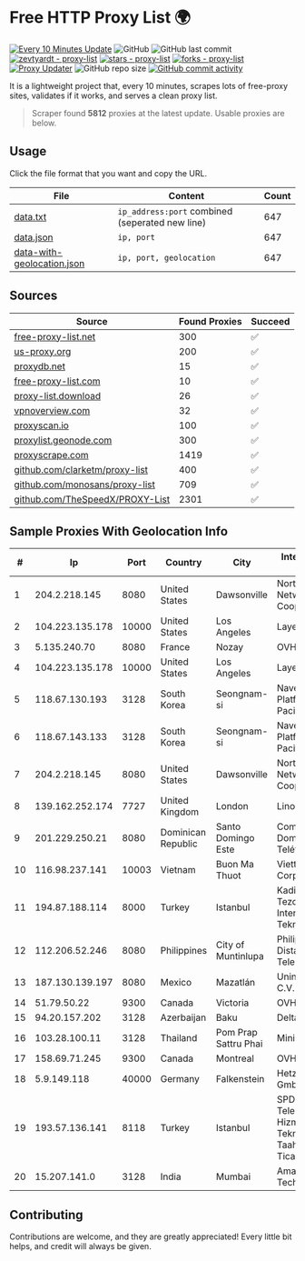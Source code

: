 
# Free HTTP Proxy List 🌍

[![Every 10 Minutes Update](https://github.com/mertguvencli/http-proxy-list/actions/workflows/main.yml/badge.svg?branch=main)](https://github.com/mertguvencli/http-proxy-list/actions/workflows/main.yml)
![GitHub](https://img.shields.io/github/license/mertguvencli/http-proxy-list)
![GitHub last commit](https://img.shields.io/github/last-commit/mertguvencli/http-proxy-list)
[![zevtyardt - proxy-list](https://img.shields.io/static/v1?label=zevtyardt&message=proxy-list&color=blue&logo=github)](https://github.com/zevtyardt/proxy-list "Go to GitHub repo")
[![stars - proxy-list](https://img.shields.io/github/stars/zevtyardt/proxy-list?style=social)](https://github.com/zevtyardt/proxy-list)
[![forks - proxy-list](https://img.shields.io/github/forks/zevtyardt/proxy-list?style=social)](https://github.com/zevtyardt/proxy-list)
[![Proxy Updater](https://github.com/zevtyardt/proxy-list/workflows/Proxy%20Updater/badge.svg)](https://github.com/zevtyardt/proxy-list/actions?query=workflow:"Proxy+Updater")
![GitHub repo size](https://img.shields.io/github/repo-size/zevtyardt/proxy-list)
[![GitHub commit activity](https://img.shields.io/github/commit-activity/m/zevtyardt/proxy-list?logo=commits)](https://github.com/zevtyardt/proxy-list/commits/main)

It is a lightweight project that, every 10 minutes, scrapes lots of free-proxy sites, validates if it works, and serves a clean proxy list.

> Scraper found **5812** proxies at the latest update. Usable proxies are below.

## Usage

Click the file format that you want and copy the URL.

|File|Content|Count|
|----|-------|-----|
|[data.txt](https://raw.githubusercontent.com/mertguvencli/http-proxy-list/main/proxy-list/data.txt)|`ip_address:port` combined (seperated new line)|647|
|[data.json](https://raw.githubusercontent.com/mertguvencli/http-proxy-list/main/proxy-list/data.json)|`ip, port`|647|
|[data-with-geolocation.json](https://raw.githubusercontent.com/mertguvencli/http-proxy-list/main/proxy-list/data-with-geolocation.json)|`ip, port, geolocation`|647|

## Sources

|Source|Found Proxies|Succeed|
|------|-------------|-------|
|[free-proxy-list.net](https://free-proxy-list.net)|300|✅|
|[us-proxy.org](https://www.us-proxy.org)|200|✅|
|[proxydb.net](http://proxydb.net)|15|✅|
|[free-proxy-list.com](https://free-proxy-list.com/?page=&port=&type%5B%5D=http&type%5B%5D=https&up_time=0&search=Search)|10|✅|
|[proxy-list.download](https://www.proxy-list.download/HTTP)|26|✅|
|[vpnoverview.com](https://vpnoverview.com/privacy/anonymous-browsing/free-proxy-servers)|32|✅|
|[proxyscan.io](https://www.proxyscan.io)|100|✅|
|[proxylist.geonode.com](https://proxylist.geonode.com/api/proxy-list?limit=300&page=1&sort_by=lastChecked&sort_type=desc&protocols=http,https)|300|✅|
|[proxyscrape.com](https://api.proxyscrape.com/v2/?request=displayproxies&protocol=http&timeout=10000&country=all&ssl=all&anonymity=all)|1419|✅|
|[github.com/clarketm/proxy-list](https://raw.githubusercontent.com/clarketm/proxy-list/master/proxy-list-raw.txt)|400|✅|
|[github.com/monosans/proxy-list](https://raw.githubusercontent.com/monosans/proxy-list/main/proxies/http.txt)|709|✅|
|[github.com/TheSpeedX/PROXY-List](https://raw.githubusercontent.com/TheSpeedX/PROXY-List/master/http.txt)|2301|✅|


## Sample Proxies With Geolocation Info

|#|Ip|Port|Country|City|Internet Service Provider|
|-|--|----|-------|----|-------------------------|
|1|204.2.218.145|8080|United States|Dawsonville|North Georgia Network Cooperative, Inc.|
|2|104.223.135.178|10000|United States|Los Angeles|LayerHost|
|3|5.135.240.70|8080|France|Nozay|OVH SAS|
|4|104.223.135.178|10000|United States|Los Angeles|LayerHost|
|5|118.67.130.193|3128|South Korea|Seongnam-si|Naver Business Platform Asia Pacific Pte. Ltd.|
|6|118.67.143.133|3128|South Korea|Seongnam-si|Naver Business Platform Asia Pacific Pte. Ltd.|
|7|204.2.218.145|8080|United States|Dawsonville|North Georgia Network Cooperative, Inc.|
|8|139.162.252.174|7727|United Kingdom|London|Linode, LLC|
|9|201.229.250.21|8080|Dominican Republic|Santo Domingo Este|Compañía Dominicana de Teléfonos S. A.|
|10|116.98.237.141|10003|Vietnam|Buon Ma Thuot|Viettel Corporation|
|11|194.87.188.114|8000|Turkey|Istanbul|Kadir Huseyin Tezcan Nosspeed Internet Teknolojileri|
|12|112.206.52.246|8080|Philippines|City of Muntinlupa|Philippine Long Distance Telephone Co.|
|13|187.130.139.197|8080|Mexico|Mazatlán|Uninet S.A. de C.V.|
|14|51.79.50.22|9300|Canada|Victoria|OVH SAS|
|15|94.20.157.202|3128|Azerbaijan|Baku|Delta Telecom|
|16|103.28.100.11|3128|Thailand|Pom Prap Sattru Phai|Ministry of Interior|
|17|158.69.71.245|9300|Canada|Montreal|OVH SAS|
|18|5.9.149.118|40000|Germany|Falkenstein|Hetzner Online GmbH|
|19|193.57.136.141|8118|Turkey|Istanbul|SPDNet Telekomunikasyon Hizmetleri Bilgi Teknolojileri Taahhut Sanayi Ve Ticare|
|20|15.207.141.0|3128|India|Mumbai|Amazon Technologies Inc.|



## Contributing

Contributions are welcome, and they are greatly appreciated! Every
little bit helps, and credit will always be given.

